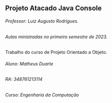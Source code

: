 ## Projeto Atacado Java Console

<h6>Professor: Luiz Augusto Rodrigues.</h6>
<h6>Aulas ministradas no primeiro semestre de 2023.</h6>



Trabalho do curso de Projeto Orientado a Objeto.




<footer>
<h6>Aluno: Matheus Duarte</h6>
<h6>RA: 348761213114</h6>
<h6>Curso: Engenharia da Computação</h6>
</footer>

